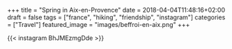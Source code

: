 +++
title = "Spring in Aix-en-Provence"
date = 2018-04-04T11:48:16+02:00
draft = false
tags = ["france", "hiking", "friendship", "instagram"]
categories = ["Travel"]
featured_image = "images/beffroi-en-aix.png"
+++

{{< instagram BhJMEzmgDde >}}
